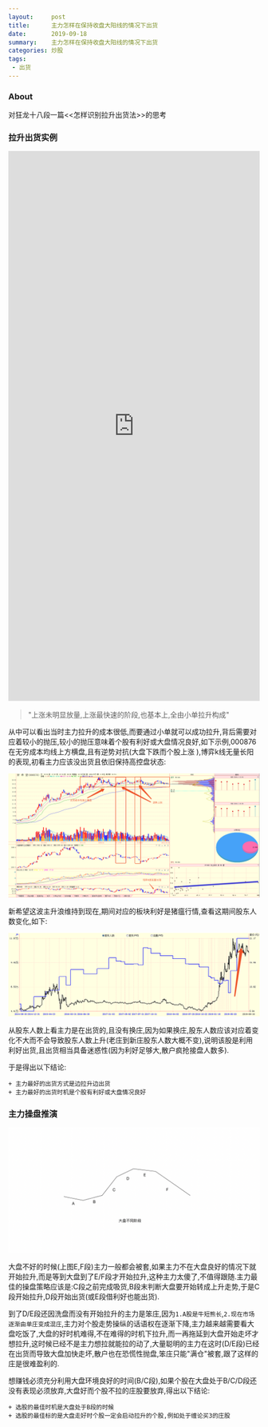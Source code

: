 ```yaml
---
layout:     post
title:      主力怎样在保持收盘大阳线的情况下出货
date:       2019-09-18
summary:    主力怎样在保持收盘大阳线的情况下出货
categories: 炒股
tags:
 - 出货
---
```


### About

对狂龙十八段一篇<<怎样识别拉升出货法>>的思考

### 拉升出货实例

<embed src="https://drive.google.com/viewerng/viewer?embedded=true&url=https://raw.githubusercontent.com/3xp10it/pic/master/怎样识别拉升出货法.pdf" width="100%" height="1100">

>"上涨未明显放量,上涨最快速的阶段,也基本上,全由小单拉升构成"

从中可以看出当时主力拉升的成本很低,而要通过小单就可以成功拉升,背后需要对应着较小的抛压,较小的抛压意味着个股有利好或大盘情况良好,如下示例,000876在无穷成本均线上方横盘,且有逆势对抗(大盘下跌而个股上涨 ),博弈k线无量长阳的表现,初看主力应该没出货且依旧保持高控盘状态:

![新希望][1]

新希望这波主升浪维持到现在,期间对应的板块利好是猪瘟行情,查看这期间股东人数变化,如下:

![新希望股东人数][2]

从股东人数上看主力是在出货的,且没有换庄,因为如果换庄,股东人数应该对应着变化不大而不会导致股东人数上升(老庄到新庄股东人数大概不变),说明该股是利用利好出货,且出货相当具备迷惑性(因为利好足够大,散户疯抢接盘人数多).

于是得出以下结论:

```
+ 主力最好的出货方式是边拉升边出货
+ 主力最好的出货时机是个股有利好或大盘情况良好
```

### 主力操盘推演

![大盘不同阶段][3]

大盘不好的时候(上图E,F段)主力一般都会被套,如果主力不在大盘良好的情况下就开始拉升,而是等到大盘到了E/F段才开始拉升,这种主力太傻了,不值得跟随.主力最佳的操盘策略应该是:C段之前完成吸货,B段末判断大盘要开始转成上升走势,于是C段开始拉升,D段开始出货(或E段借利好也能出货).

到了D/E段还因洗盘而没有开始拉升的主力是笨庄,因为`1.A股是牛短熊长`,`2.现在市场逐渐由单庄变成混庄`,主力对个股走势操纵的话语权在逐渐下降,主力越来越需要看大盘吃饭了,大盘的好时机难得,不在难得的时机下拉升,而一再拖延到大盘开始走坏才想拉升,这时候已经不是主力想拉就能拉的动了,大量聪明的主力在这时(D/E段)已经在出货而导致大盘加快走坏,散户也在恐慌性抛盘,笨庄只能"满仓"被套,跟了这样的庄是很难盈利的.

想赚钱必须充分利用大盘环境良好的时间(B/C段),如果个股在大盘处于B/C/D段还没有表现必须放弃,大盘好而个股不拉的庄股要放弃,得出以下结论:

```
+ 选股的最佳时机是大盘处于B段的时候
+ 选股的最佳标的是大盘走好时个股一定会启动拉升的个股,例如处于缠论买3的庄股
```

[1]: https://github.com/3xp10it/pic/raw/master/xxw.png
[2]: https://raw.githubusercontent.com/3xp10it/pic/master/xxwgdrs.png
[3]: https://raw.githubusercontent.com/3xp10it/pic/master/dapanjieduan.png
